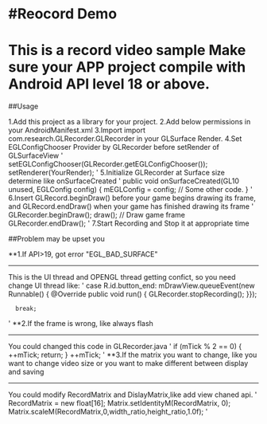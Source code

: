 #Reocord Demo
=============
This is a record video sample
Make sure your APP project compile with Android API level 18 or above.
================

##Usage

1.Add this project as a library for your project.
2.Add below permissions in your AndroidManifest.xml
3.Import import com.research.GLRecorder.GLRecorder in your GLSurface Render.
4.Set EGLConfigChooser Provider by GLRecorder before setRender of GLSurfaceView
'
setEGLConfigChooser(GLRecorder.getEGLConfigChooser());
setRenderer(YourRender);
'
5.Initialize GLRecorder at Surface size determine like onSurfaceCreated
'
public void onSurfaceCreated(GL10 unused, EGLConfig config) {
        mEGLConfig = config;
        // Some other code.
    }
'
6.Insert GLRecord.beginDraw() before your game begins drawing its frame, and GLRecord.endDraw() when your game has finished drawing its frame
'
GLRecorder.beginDraw();
draw();     // Draw game frame
GLRecorder.endDraw();
'
7.Start Recording and Stop it at appropriate time


##Problem may be upset you

**1.If API>19, got error "EGL_BAD_SURFACE"
*****************************************

This is the UI thread and OPENGL thread getting confict, so you need change UI thread like:
'
case R.id.button_end:
      mDrawView.queueEvent(new Runnable() {
          @Override
          public void run() {
              GLRecorder.stopRecording();
          }});

      break;
'
**2.If the frame is wrong, like always flash
**************************

You could changed this code in GLRecorder.java
'
    if (mTick % 2 == 0) {
        ++mTick;
        return;
    }
    ++mTick;
'
**3.If the matrix you want to change, like you want to change video size or you want to make different between display and saving
*****************

You could modify RecordMatrix and DislayMatrix,like add view chaned api.
'
RecordMatrix = new float[16];
Matrix.setIdentityM(RecordMatrix, 0);
Matrix.scaleM(RecordMatrix,0,width_ratio,height_ratio,1.0f);
'
